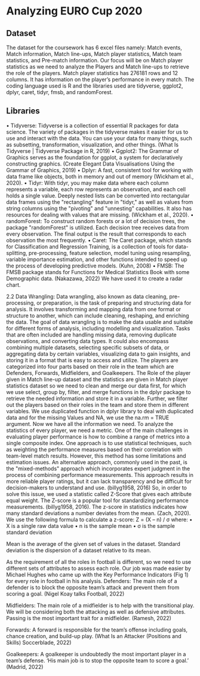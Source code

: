 # Analyzing EURO Cup 2020

## Dataset
The dataset for the coursework has 6 excel files namely: Match events, Match information, Match line-ups, Match player statistics, Match team statistics, and Pre-match information. Our focus will be on Match player statistics as we need to analyze the Players and Match line-ups to retrieve the role of the players. Match player statistics has 276181 rows and 12 columns. It has information on the player’s performance in every match. The coding language used is R and the libraries used are tidyverse, ggplot2, dplyr, caret, tidyr, fmsb, and randomForest.

## Libraries

•	Tidyverse: Tidyverse is a collection of essential R packages for data science. The variety of packages in the tidyverse makes it easier for us to use and interact with the data. You can use your data for many things, such as subsetting, transformation, visualization, and other things. (What Is Tidyverse | Tidyverse Package in R, 2019)
•	Ggplot2: The Grammar of Graphics serves as the foundation for ggplot, a system for declaratively constructing graphics. (Create Elegant Data Visualisations Using the Grammar of Graphics, 2019)
•	Dplyr: A fast, consistent tool for working with data frame like objects, both in memory and out of memory (Wickham et al., 2020).
•	Tidyr: With tidyr, you may make data where each column represents a variable, each row represents an observation, and each cell holds a single value. Deeply nested lists can be converted into rectangular data frames using the "rectangling" feature in "tidyr," as well as values from string columns using the "pivoting" and "unnesting" capabilities. It also has resources for dealing with values that are missing. (Wickham et al., 2020).
•	randomForest: To construct random forests or a lot of decision trees, the package "randomForest" is utilized. Each decision tree receives data from every observation. The final output is the result that corresponds to each observation the most frequently.
•	Caret: The Caret package, which stands for Classification and Regression Training, is a collection of tools for data-splitting, pre-processing, feature selection, model tuning using resampling, variable importance estimation, and other functions intended to speed up the process of developing predictive models. (Kuhn, 2008) 
•	FMSB: The FMSB package stands for Functions for Medical Statistics Book with some Demographic data. (Nakazawa, 2022) We have used it to create a radar chart. 

2.2 Data Wrangling:
Data wrangling, also known as data cleaning, pre-processing, or preparation, is the task of preparing and structuring data for analysis. It involves transforming and mapping data from one format or structure to another, which can include cleaning, reshaping, and enriching the data. The goal of data wrangling is to make the data usable and suitable for different forms of analysis, including modelling and visualization. Tasks that are often included are handling missing data, removing duplicate observations, and converting data types. It could also encompass combining multiple datasets, selecting specific subsets of data, or aggregating data by certain variables, visualizing data to gain insights, and storing it in a format that is easy to access and utilize. 
The players are categorized into four parts based on their role in the team which are Defenders, Forwards, Midfielders, and Goalkeepers. The Role of the player given in Match line-up dataset and the statistics are given in Match player statistics dataset so we need to clean and merge our data first, for which we use select, group by, filter, and merge functions in the dplyr package to retrieve the needed information and store it in a variable. Further, we filter out the players based on their roles in the team and store them in different variables. We use duplicated function in dplyr library to deal with duplicated data and for the missing Values and NA, we use the na.rm = TRUE argument. Now we have all the information we need. To analyze the statistics of every player, we need a metric. 
One of the main challenges in evaluating player performance is how to combine a range of metrics into a single composite index. One approach is to use statistical techniques, such as weighting the performance measures based on their correlation with team-level match results. However, this method has some limitations and estimation issues. An alternative approach, commonly used in the past, is the "mixed-methods" approach which incorporates expert judgment in the process of combining performance measurements. This approach results in more reliable player ratings, but it can lack transparency and be difficult for decision-makers to understand and use. (billyg1958, 2016)
So, in order to solve this issue, we used a statistic called Z-Score that gives each attribute equal weight. The Z-score is a popular tool for standardizing performance measurements. (billyg1958, 2016). The z-score in statistics indicates how many standard deviations a number deviates from the mean. (Zach, 2020). We use the following formula to calculate a z-score:
Z = (X – n) / σ
where:
•	X is a single raw data value
•	n is the sample mean
•	σ is the sample standard deviation

Mean is the average of the given set of values in the dataset.
Standard deviation is the dispersion of a dataset relative to its mean.

As the requirement of all the roles in football is different, so we need to use different sets of attributes to assess each role. Our job was made easier by Michael Hughes who came up with the Key Performance Indicators (Fig 1) for every role in football in his analysis. 
Defenders: The main role of a defender is to block the opposite team’s attack and prevent them from scoring a goal. (Nigel Koay talks Football, 2022)

Midfielders: The main role of a midfielder is to help with the transitional play. We will be considering both the attacking as well as defensive attributes. Passing is the most important trait for a midfielder. (Ramesh, 2022)

Forwards: A forward is responsible for the team’s offense including goals, chance creation, and build-up play. (What Is an Attacker (Positions and Skills) Soccerblade, 2022)

Goalkeepers: A goalkeeper is undoubtedly the most important player in a team’s defense. ‘His main job is to stop the opposite team to score a goal.’ (Madrid, 2022)

